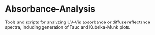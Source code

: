 # Absorbance-Analysis
Tools and scripts for analyzing UV-Vis absorbance or diffuse reflectance spectra, including generation of Tauc and Kubelka-Munk plots.
